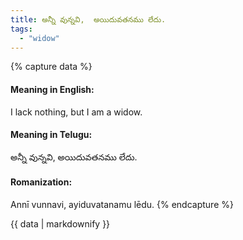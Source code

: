 ```yaml
---
title: అన్నీ వున్నవి,  అయిదువతనము లేదు.
tags:
  - "widow"
---
```


{% capture data %}
#### Meaning in English:
I lack nothing, but I am a widow.

#### Meaning in Telugu:
అన్నీ వున్నవి,  అయిదువతనము లేదు.

#### Romanization:
Annī vunnavi,  ayiduvatanamu lēdu.
{% endcapture %}

{{ data | markdownify }}

